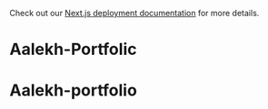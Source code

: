 Check out our [Next.js deployment documentation](https://nextjs.org/docs/deployment) for more details.
# Aalekh-Portfolic
# Aalekh-portfolio
